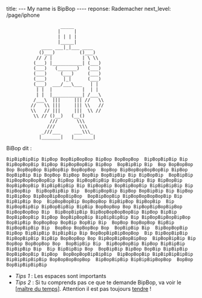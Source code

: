 title: --- My name is BipBop ----
reponse: Rademacher
next_level: /page/iphone

                                                 
                        _____                    
                       |     |                   
                       | | | |                   
                       |_____|                   
                 ____ ___|_|___ ____             
                ()___)         ()___)            
               // / |           | \ \\           
              (___) |___________| (___)          
              (___)   (_______)   (___)          
              (___)     (___)     (___)          
              (___)      |_|      (___)          
              (___)  ___/___\___   | |           
               | |  |           |  | |           
               | |  |___________| /___\          
              /___\  |||     ||| //   \\         
             //   \\ |||     ||| \\   //         
             \\   // |||     |||  \\ //          
              \\ // ()__)   (__()                
                    ///       \\\                
                   ///         \\\               
                 _///___     ___\\\_             
                |_______|   |_______|            
                                                 

BiBop dit :

    BipBipBipBip BipBop BopBipBopBop BipBop BopBopBop  BipBopBipBip Bip  BipBopBopBip BipBop BipBopBopBip BipBop  BopBipBip Bip  Bop BopBopBop Bop BopBopBop BipBopBip BopBopBop  BopBop BipBopBopBopBopBip BipBop  BopBipBip Bip BopBop BipBop BopBip BopBipBip Bip BipBopBip  BopBipBip BipBopBopBopBopBip BipBop BipBopBipBip BipBopBipBip Bip BipBopBip  BopBipBopBip BipBipBipBip Bip BipBopBip BopBipBopBip BipBipBipBip Bip BipBopBip  BipBopBipBip Bip  BopBipBopBip BipBop BopBipBip Bip BipBop BipBipBop BipBopBipBopBipBop  BopBipBopBip BipBopBopBopBopBip Bip BipBipBip Bop  BipBopBopBip BopBopBop BipBipBop BipBopBip  Bip BipBopBipBip BipBopBipBip BipBip BopBopBop Bop BipBopBipBopBipBop  BipBopBopBop Bip  BipBopBipBip BipBopBopBopBopBip BipBop BipBip  BopBipBopBip BipBop BopBipBopBip BipBipBipBip Bip BipBopBipBopBipBop  BopBipBip BopBopBop BopBip BopBip Bip  BopBop BopBopBop BipBip  BipBopBipBip Bip  BopBop BopBopBop Bop  BopBipBip Bip  BipBopBopBip BipBop BipBipBip BipBipBip Bip BopBopBipBipBopBop  Bip BipBopBipBip BipBopBipBip BipBip BopBopBop Bop BipBopBipBopBipBop  BipBopBipBip Bip  BopBop BopBopBop Bop  BopBipBip Bip  BipBopBopBip BipBop BipBipBip BipBipBip Bip  Bip BipBipBip Bop  BopBipBip BipBop BopBip BipBipBip  BopBipBopBip BipBop  BopBopBopBipBipBip  BipBopBopBip BipBipBipBipBip BipBipBipBipBip BopBopBopBopBop  BipBopBipBip BipBipBipBopBop  BopBop BopBipBipBipBip
    

* _Tips 1_ : Les espaces sont importants
* _Tips 2_ : Si tu comprends pas ce que te demande BipBop, va voir le [\[maître du temps\]](/challenge/timemaster). Attention il est pas toujours [tendre](https://www.youtube.com/watch?v=XCgop5X35yw) !